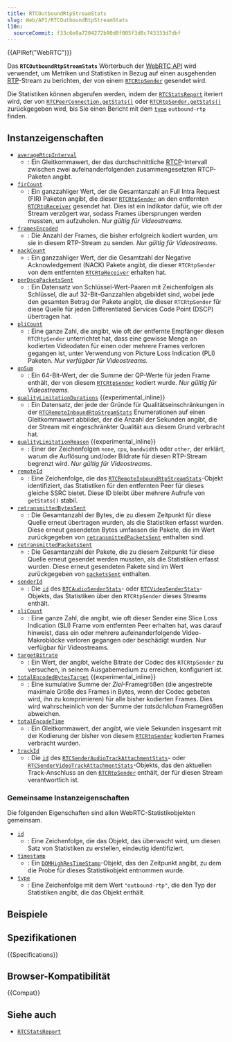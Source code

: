 ```yaml
---
title: RTCOutboundRtpStreamStats
slug: Web/API/RTCOutboundRtpStreamStats
l10n:
  sourceCommit: f33c6e8a7204272b90d8f005f3d8c743333d7dbf
---
```


{{APIRef("WebRTC")}}

Das **`RTCOutboundRtpStreamStats`** Wörterbuch der [WebRTC API](/de/docs/Web/API/WebRTC_API) wird verwendet, um Metriken und Statistiken in Bezug auf einen ausgehenden [RTP](/de/docs/Glossary/RTP)-Stream zu berichten, der von einem [`RTCRtpSender`](/de/docs/Web/API/RTCRtpSender) gesendet wird.

Die Statistiken können abgerufen werden, indem der [`RTCStatsReport`](/de/docs/Web/API/RTCStatsReport) iteriert wird, der von [`RTCPeerConnection.getStats()`](/de/docs/Web/API/RTCPeerConnection/getStats) oder [`RTCRtpSender.getStats()`](/de/docs/Web/API/RTCRtpSender/getStats) zurückgegeben wird, bis Sie einen Bericht mit dem [`type`](#type) `outbound-rtp` finden.

## Instanzeigenschaften

<!-- Das `RTCOutboundRtpStreamStats`-Wörterbuch enthält die folgenden Eigenschaften zusätzlich zu denen, die es von [`RTCSentRtpStreamStats`](/de/docs/Web/API/RTCSentRtpStreamStats), [`RTCRtpStreamStats`](/de/docs/Web/API/RTCRtpStreamStats) erbt. -->

- [`averageRtcpInterval`](/de/docs/Web/API/RTCOutboundRtpStreamStats/averageRtcpInterval)
  - : Ein Gleitkommawert, der das durchschnittliche [RTCP](/de/docs/Glossary/RTCP)-Intervall zwischen zwei aufeinanderfolgenden zusammengesetzten RTCP-Paketen angibt.
- [`firCount`](/de/docs/Web/API/RTCOutboundRtpStreamStats/firCount)
  - : Ein ganzzahliger Wert, der die Gesamtanzahl an Full Intra Request (FIR) Paketen angibt, die dieser [`RTCRtpSender`](/de/docs/Web/API/RTCRtpSender) an den entfernten [`RTCRtpReceiver`](/de/docs/Web/API/RTCRtpReceiver) gesendet hat. Dies ist ein Indikator dafür, wie oft der Stream verzögert war, sodass Frames übersprungen werden mussten, um aufzuholen. _Nur gültig für Videostreams._
- [`framesEncoded`](/de/docs/Web/API/RTCOutboundRtpStreamStats/framesEncoded)
  - : Die Anzahl der Frames, die bisher erfolgreich kodiert wurden, um sie in diesem RTP-Stream zu senden. _Nur gültig für Videostreams._
- [`nackCount`](/de/docs/Web/API/RTCOutboundRtpStreamStats/nackCount)
  - : Ein ganzzahliger Wert, der die Gesamtzahl der Negative Acknowledgement (NACK) Pakete angibt, die dieser `RTCRtpSender` von dem entfernten [`RTCRtpReceiver`](/de/docs/Web/API/RTCRtpReceiver) erhalten hat.
- [`perDscpPacketsSent`](/de/docs/Web/API/RTCOutboundRtpStreamStats/perDscpPacketsSent)
  - : Ein Datensatz von Schlüssel-Wert-Paaren mit Zeichenfolgen als Schlüssel, die auf 32-Bit-Ganzzahlen abgebildet sind, wobei jede den gesamten Betrag der Pakete angibt, die dieser `RTCRtpSender` für diese Quelle für jeden Differentiated Services Code Point (DSCP) übertragen hat.
- [`pliCount`](/de/docs/Web/API/RTCOutboundRtpStreamStats/pliCount)
  - : Eine ganze Zahl, die angibt, wie oft der entfernte Empfänger diesen `RTCRtpSender` unterrichtet hat, dass eine gewisse Menge an kodierten Videodaten für einen oder mehrere Frames verloren gegangen ist, unter Verwendung von Picture Loss Indication (PLI) Paketen. _Nur verfügbar für Videostreams._
- [`qpSum`](/de/docs/Web/API/RTCOutboundRtpStreamStats/qpSum)
  - : Ein 64-Bit-Wert, der die Summe der QP-Werte für jeden Frame enthält, der von diesem [`RTCRtpSender`](/de/docs/Web/API/RTCRtpSender) kodiert wurde. _Nur gültig für Videostreams._
- [`qualityLimitationDurations`](/de/docs/Web/API/RTCOutboundRtpStreamStats/qualityLimitationDurations) {{experimental_inline}}
  - : Ein Datensatz, der jede der Gründe für Qualitätseinschränkungen in der [`RTCRemoteInboundRtpStreamStats`](/de/docs/Web/API/RTCRemoteInboundRtpStreamStats) Enumerationen auf einen Gleitkommawert abbildet, der die Anzahl der Sekunden angibt, die der Stream mit eingeschränkter Qualität aus diesem Grund verbracht hat.
- [`qualityLimitationReason`](/de/docs/Web/API/RTCOutboundRtpStreamStats/qualityLimitationReason) {{experimental_inline}}
  - : Einer der Zeichenfolgen `none`, `cpu`, `bandwidth` oder `other`, der erklärt, warum die Auflösung und/oder Bildrate für diesen RTP-Stream begrenzt wird. _Nur gültig für Videostreams_.
- [`remoteId`](/de/docs/Web/API/RTCOutboundRtpStreamStats/remoteId)
  - : Eine Zeichenfolge, die das [`RTCRemoteInboundRtpStreamStats`](/de/docs/Web/API/RTCRemoteInboundRtpStreamStats)-Objekt identifiziert, das Statistiken für den entfernten Peer für dieses gleiche SSRC bietet. Diese ID bleibt über mehrere Aufrufe von `getStats()` stabil.
- [`retransmittedBytesSent`](/de/docs/Web/API/RTCOutboundRtpStreamStats/retransmittedBytesSent)
  - : Die Gesamtanzahl der Bytes, die zu diesem Zeitpunkt für diese Quelle erneut übertragen wurden, als die Statistiken erfasst wurden. Diese erneut gesendeten Bytes umfassen die Pakete, die im Wert zurückgegeben von [`retransmittedPacketsSent`](/de/docs/Web/API/RTCInboundRtpStreamStats/retransmittedPacketsSent) enthalten sind.
- [`retransmittedPacketsSent`](/de/docs/Web/API/RTCOutboundRtpStreamStats/retransmittedPacketsSent)
  - : Die Gesamtanzahl der Pakete, die zu diesem Zeitpunkt für diese Quelle erneut gesendet werden mussten, als die Statistiken erfasst wurden. Diese erneut gesendeten Pakete sind im Wert zurückgegeben von [`packetsSent`](/de/docs/Web/API/RTCInboundRtpStreamStats/packetsSent) enthalten.
- [`senderId`](/de/docs/Web/API/RTCOutboundRtpStreamStats/senderId)
  - : Die [`id`](/de/docs/Web/API/RTCOutboundRtpStreamStats/id) des [`RTCAudioSenderStats`](/de/docs/Web/API/RTCAudioSenderStats)- oder [`RTCVideoSenderStats`](/de/docs/Web/API/RTCVideoSenderStats)-Objekts, das Statistiken über den `RTCRtpSender` dieses Streams enthält.
- [`sliCount`](/de/docs/Web/API/RTCOutboundRtpStreamStats/sliCount)
  - : Eine ganze Zahl, die angibt, wie oft dieser Sender eine Slice Loss Indication (SLI) Frame vom entfernten Peer erhalten hat, was darauf hinweist, dass ein oder mehrere aufeinanderfolgende Video-Makroblöcke verloren gegangen oder beschädigt wurden. Nur verfügbar für Videostreams.
- [`targetBitrate`](/de/docs/Web/API/RTCOutboundRtpStreamStats/targetBitrate)
  - : Ein Wert, der angibt, welche Bitrate der Codec des `RTCRtpSender` zu versuchen, in seinem Ausgabemedium zu erreichen, konfiguriert ist.
- [`totalEncodedBytesTarget`](/de/docs/Web/API/RTCOutboundRtpStreamStats/totalEncodedBytesTarget) {{experimental_inline}}
  - : Eine kumulative Summe der _Ziel_-Framegrößen (die angestrebte maximale Größe des Frames in Bytes, wenn der Codec gebeten wird, ihn zu komprimieren) für alle bisher kodierten Frames. Dies wird wahrscheinlich von der Summe der _tatsächlichen_ Framegrößen abweichen.
- [`totalEncodeTime`](/de/docs/Web/API/RTCOutboundRtpStreamStats/totalEncodeTime)
  - : Ein Gleitkommawert, der angibt, wie viele Sekunden insgesamt mit der Kodierung der bisher von diesem [`RTCRtpSender`](/de/docs/Web/API/RTCRtpSender) kodierten Frames verbracht wurden.
- [`trackId`](/de/docs/Web/API/RTCOutboundRtpStreamStats/trackId)
  - : Die [`id`](/de/docs/Web/API/RTCOutboundRtpStreamStats/id) des [`RTCSenderAudioTrackAttachmentStats`](/de/docs/Web/API/RTCSenderAudioTrackAttachmentStats)- oder [`RTCSenderVideoTrackAttachmentStats`](/de/docs/Web/API/RTCSenderVideoTrackAttachmentStats)-Objekts, das den aktuellen Track-Anschluss an den [`RTCRtpSender`](/de/docs/Web/API/RTCRtpSender) enthält, der für diesen Stream verantwortlich ist.

### Gemeinsame Instanzeigenschaften

Die folgenden Eigenschaften sind allen WebRTC-Statistikobjekten gemeinsam.

<!-- RTCStats -->

- [`id`](/de/docs/Web/API/RTCOutboundRtpStreamStats/id)
  - : Eine Zeichenfolge, die das Objekt, das überwacht wird, um diesen Satz von Statistiken zu erstellen, eindeutig identifiziert.
- [`timestamp`](/de/docs/Web/API/RTCOutboundRtpStreamStats/timestamp)
  - : Ein [`DOMHighResTimeStamp`](/de/docs/Web/API/DOMHighResTimeStamp)-Objekt, das den Zeitpunkt angibt, zu dem die Probe für dieses Statistikobjekt entnommen wurde.
- [`type`](/de/docs/Web/API/RTCOutboundRtpStreamStats/type)
  - : Eine Zeichenfolge mit dem Wert `"outbound-rtp"`, die den Typ der Statistiken angibt, die das Objekt enthält.

## Beispiele

## Spezifikationen

{{Specifications}}

## Browser-Kompatibilität

{{Compat}}

## Siehe auch

- [`RTCStatsReport`](/de/docs/Web/API/RTCStatsReport)

